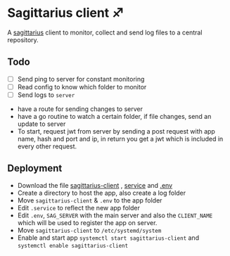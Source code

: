 # Sagittarius client :sagittarius:
A [sagittarius](https://github.com/nyugoh/sagittarius) client to monitor, collect and send log files to a central repository.

## Todo

- [ ] Send ping to server for constant monitoring
- [ ] Read config to know which folder to monitor
- [ ] Send logs to ``server``

- have a route for sending changes to server
- have a go routine to watch a certain folder, if file changes, send an update to server
- To start, request jwt from server by sending a post request with app name, hash and port and ip, in return you get
  a jwt which is included in every other request.
  
## Deployment
- Download the file [sagittarius-client](sagittarius-client) , [service](sagittarius-client.service) and [.env](.env)
- Create a directory to host the app, also create a log folder
- Move `sagittarius-client` & `.env` to the app folder
- Edit `.service` to reflect the new app folder
- Edit `.env`, `SAG_SERVER` with the main server and also the `CLIENT_NAME` which will be used to register the app on server.
- Move `sagittarius-client` to `/etc/systemd/system`
- Enable and start app `systemctl start sagittarius-client` and `systemctl enable sagittarius-client`